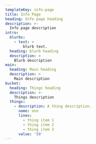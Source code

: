 ```yaml
---
templateKey: info-page
title: Info Page
heading: Info page heading
description: >-
  Info page description
intro:
  blurbs:
    - text: >
        blurb text.
  heading: blurb heading
  description: >
    Blurb description
main:
  heading: Main heading
  description: >
    Main description
bucket:
  heading: Things heading
  description: >-
    Things description
  things:
    - description: A thing description.
      name: one
      lines:
        - thing item 1
        - thing item 2
        - thing item 3
      value: '50'
---
```



